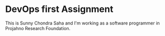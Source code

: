 # DevOps first Assignment

This is Sunny Chondra Saha and I'm working as a software programmer in Projahno Research Foundation.